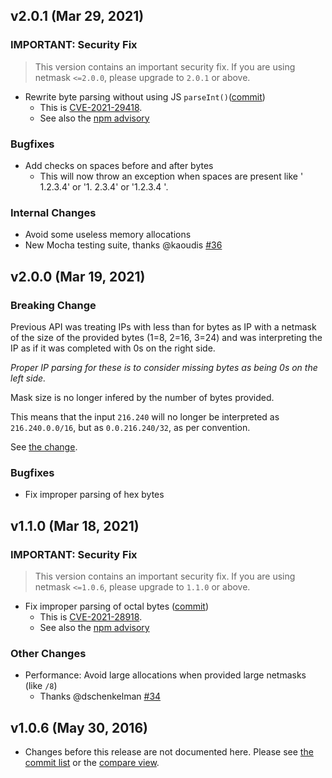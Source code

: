 ## v2.0.1 (Mar 29, 2021)

### IMPORTANT: Security Fix

> This version contains an important security fix. If you are using netmask `<=2.0.0`, please upgrade to `2.0.1` or above.

* Rewrite byte parsing without using JS `parseInt()`([commit](https://github.com/rs/node-netmask/commit/3f19a056c4eb808ea4a29f234274c67bc5a848f4))
  * This is [CVE-2021-29418](https://cve.mitre.org/cgi-bin/cvename.cgi?name=CVE-2021-29418).
  * See also the [npm advisory](https://www.npmjs.com/advisories/1658)

### Bugfixes

* Add checks on spaces before and after bytes
  * This will now throw an exception when spaces are present like ' 1.2.3.4' or '1. 2.3.4' or '1.2.3.4 '.

### Internal Changes

* Avoid some useless memory allocations
* New Mocha testing suite, thanks @kaoudis [#36](https://github.com/rs/node-netmask/pull/36)

## v2.0.0 (Mar 19, 2021)

### Breaking Change

Previous API was treating IPs with less than for bytes as IP with a
netmask of the size of the provided bytes (1=8, 2=16, 3=24) and was
interpreting the IP as if it was completed with 0s on the right side.

*Proper IP parsing for these is to consider missing bytes as being 0s on
the left side.*

Mask size is no longer infered by the number of bytes provided.

This means that the input `216.240` will no longer be interpreted as `216.240.0.0/16`, but as `0.0.216.240/32`,
as per convention.

See [the change](https://github.com/rs/node-netmask/commit/9f9fc38c6db1a682d23289b5c9dc2009d957a00b).

### Bugfixes

* Fix improper parsing of hex bytes

## v1.1.0 (Mar 18, 2021)

### IMPORTANT: Security Fix

> This version contains an important security fix. If you are using netmask `<=1.0.6`, please upgrade to `1.1.0` or above.

* Fix improper parsing of octal bytes ([commit](https://github.com/rs/node-netmask/commit/4678fd840ad0b4730dbad2d415712c0782e886cc))
  * This is [CVE-2021-28918](https://sick.codes/sick-2021-011).
  * See also the [npm advisory](https://www.npmjs.com/advisories/1658)

### Other Changes

* Performance: Avoid large allocations when provided large netmasks (like `/8`)
  * Thanks @dschenkelman [#34](https://github.com/rs/node-netmask/pull/34)

## v1.0.6 (May 30, 2016)

* Changes before this release are not documented here. Please see [the commit list](https://github.com/rs/node-netmask/commits/master)
  or the [compare view](https://github.com/rs/node-netmask/compare/1.0.5...rs:1.0.6).
